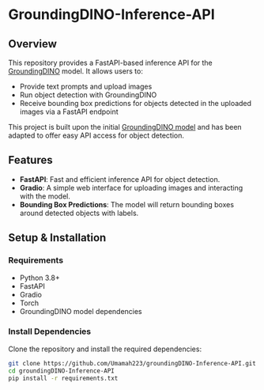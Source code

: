 # GroundingDINO-Inference-API

## Overview
This repository provides a FastAPI-based inference API for the [GroundingDINO](https://github.com/IDEA-Research/GroundingDINO) model. It allows users to:

- Provide text prompts and upload images
- Run object detection with GroundingDINO
- Receive bounding box predictions for objects detected in the uploaded images via a FastAPI endpoint

This project is built upon the initial [GroundingDINO model](https://github.com/IDEA-Research/GroundingDINO) and has been adapted to offer easy API access for object detection.

## Features
- **FastAPI**: Fast and efficient inference API for object detection.
- **Gradio**: A simple web interface for uploading images and interacting with the model.
- **Bounding Box Predictions**: The model will return bounding boxes around detected objects with labels.

## Setup & Installation

### Requirements
- Python 3.8+
- FastAPI
- Gradio
- Torch
- GroundingDINO model dependencies

### Install Dependencies
Clone the repository and install the required dependencies:
```bash
git clone https://github.com/Umamah223/groundingDINO-Inference-API.git
cd groundingDINO-Inference-API
pip install -r requirements.txt

